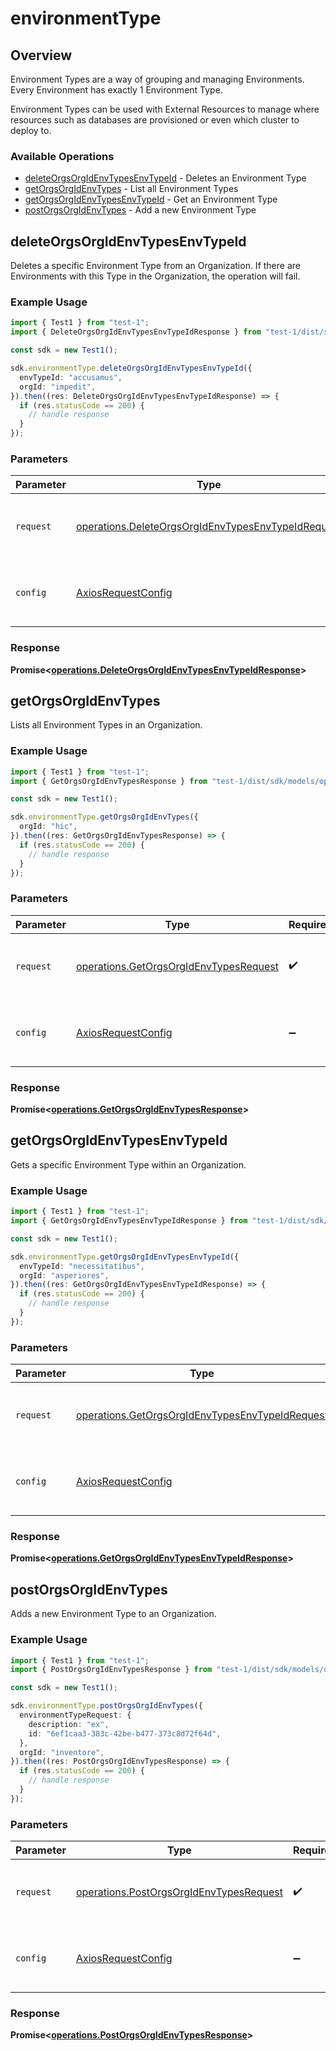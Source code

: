 # environmentType

## Overview

Environment Types are a way of grouping and managing Environments. Every Environment has exactly 1 Environment Type.

Environment Types can be used with External Resources to manage where resources such as databases are provisioned or even which cluster to deploy to.
<SchemaDefinition schemaRef="#/components/schemas/EnvironmentTypeRequest" />


### Available Operations

* [deleteOrgsOrgIdEnvTypesEnvTypeId](#deleteorgsorgidenvtypesenvtypeid) - Deletes an Environment Type
* [getOrgsOrgIdEnvTypes](#getorgsorgidenvtypes) - List all Environment Types
* [getOrgsOrgIdEnvTypesEnvTypeId](#getorgsorgidenvtypesenvtypeid) - Get an Environment Type
* [postOrgsOrgIdEnvTypes](#postorgsorgidenvtypes) - Add a new Environment Type

## deleteOrgsOrgIdEnvTypesEnvTypeId

Deletes a specific Environment Type from an Organization. If there are Environments with this Type in the Organization, the operation will fail.

### Example Usage

```typescript
import { Test1 } from "test-1";
import { DeleteOrgsOrgIdEnvTypesEnvTypeIdResponse } from "test-1/dist/sdk/models/operations";

const sdk = new Test1();

sdk.environmentType.deleteOrgsOrgIdEnvTypesEnvTypeId({
  envTypeId: "accusamus",
  orgId: "impedit",
}).then((res: DeleteOrgsOrgIdEnvTypesEnvTypeIdResponse) => {
  if (res.statusCode == 200) {
    // handle response
  }
});
```

### Parameters

| Parameter                                                                                                                | Type                                                                                                                     | Required                                                                                                                 | Description                                                                                                              |
| ------------------------------------------------------------------------------------------------------------------------ | ------------------------------------------------------------------------------------------------------------------------ | ------------------------------------------------------------------------------------------------------------------------ | ------------------------------------------------------------------------------------------------------------------------ |
| `request`                                                                                                                | [operations.DeleteOrgsOrgIdEnvTypesEnvTypeIdRequest](../../models/operations/deleteorgsorgidenvtypesenvtypeidrequest.md) | :heavy_check_mark:                                                                                                       | The request object to use for the request.                                                                               |
| `config`                                                                                                                 | [AxiosRequestConfig](https://axios-http.com/docs/req_config)                                                             | :heavy_minus_sign:                                                                                                       | Available config options for making requests.                                                                            |


### Response

**Promise<[operations.DeleteOrgsOrgIdEnvTypesEnvTypeIdResponse](../../models/operations/deleteorgsorgidenvtypesenvtypeidresponse.md)>**


## getOrgsOrgIdEnvTypes

Lists all Environment Types in an Organization.

### Example Usage

```typescript
import { Test1 } from "test-1";
import { GetOrgsOrgIdEnvTypesResponse } from "test-1/dist/sdk/models/operations";

const sdk = new Test1();

sdk.environmentType.getOrgsOrgIdEnvTypes({
  orgId: "hic",
}).then((res: GetOrgsOrgIdEnvTypesResponse) => {
  if (res.statusCode == 200) {
    // handle response
  }
});
```

### Parameters

| Parameter                                                                                        | Type                                                                                             | Required                                                                                         | Description                                                                                      |
| ------------------------------------------------------------------------------------------------ | ------------------------------------------------------------------------------------------------ | ------------------------------------------------------------------------------------------------ | ------------------------------------------------------------------------------------------------ |
| `request`                                                                                        | [operations.GetOrgsOrgIdEnvTypesRequest](../../models/operations/getorgsorgidenvtypesrequest.md) | :heavy_check_mark:                                                                               | The request object to use for the request.                                                       |
| `config`                                                                                         | [AxiosRequestConfig](https://axios-http.com/docs/req_config)                                     | :heavy_minus_sign:                                                                               | Available config options for making requests.                                                    |


### Response

**Promise<[operations.GetOrgsOrgIdEnvTypesResponse](../../models/operations/getorgsorgidenvtypesresponse.md)>**


## getOrgsOrgIdEnvTypesEnvTypeId

Gets a specific Environment Type within an Organization.

### Example Usage

```typescript
import { Test1 } from "test-1";
import { GetOrgsOrgIdEnvTypesEnvTypeIdResponse } from "test-1/dist/sdk/models/operations";

const sdk = new Test1();

sdk.environmentType.getOrgsOrgIdEnvTypesEnvTypeId({
  envTypeId: "necessitatibus",
  orgId: "asperiores",
}).then((res: GetOrgsOrgIdEnvTypesEnvTypeIdResponse) => {
  if (res.statusCode == 200) {
    // handle response
  }
});
```

### Parameters

| Parameter                                                                                                          | Type                                                                                                               | Required                                                                                                           | Description                                                                                                        |
| ------------------------------------------------------------------------------------------------------------------ | ------------------------------------------------------------------------------------------------------------------ | ------------------------------------------------------------------------------------------------------------------ | ------------------------------------------------------------------------------------------------------------------ |
| `request`                                                                                                          | [operations.GetOrgsOrgIdEnvTypesEnvTypeIdRequest](../../models/operations/getorgsorgidenvtypesenvtypeidrequest.md) | :heavy_check_mark:                                                                                                 | The request object to use for the request.                                                                         |
| `config`                                                                                                           | [AxiosRequestConfig](https://axios-http.com/docs/req_config)                                                       | :heavy_minus_sign:                                                                                                 | Available config options for making requests.                                                                      |


### Response

**Promise<[operations.GetOrgsOrgIdEnvTypesEnvTypeIdResponse](../../models/operations/getorgsorgidenvtypesenvtypeidresponse.md)>**


## postOrgsOrgIdEnvTypes

Adds a new Environment Type to an Organization.

### Example Usage

```typescript
import { Test1 } from "test-1";
import { PostOrgsOrgIdEnvTypesResponse } from "test-1/dist/sdk/models/operations";

const sdk = new Test1();

sdk.environmentType.postOrgsOrgIdEnvTypes({
  environmentTypeRequest: {
    description: "ex",
    id: "6ef1caa3-383c-42be-b477-373c8d72f64d",
  },
  orgId: "inventore",
}).then((res: PostOrgsOrgIdEnvTypesResponse) => {
  if (res.statusCode == 200) {
    // handle response
  }
});
```

### Parameters

| Parameter                                                                                          | Type                                                                                               | Required                                                                                           | Description                                                                                        |
| -------------------------------------------------------------------------------------------------- | -------------------------------------------------------------------------------------------------- | -------------------------------------------------------------------------------------------------- | -------------------------------------------------------------------------------------------------- |
| `request`                                                                                          | [operations.PostOrgsOrgIdEnvTypesRequest](../../models/operations/postorgsorgidenvtypesrequest.md) | :heavy_check_mark:                                                                                 | The request object to use for the request.                                                         |
| `config`                                                                                           | [AxiosRequestConfig](https://axios-http.com/docs/req_config)                                       | :heavy_minus_sign:                                                                                 | Available config options for making requests.                                                      |


### Response

**Promise<[operations.PostOrgsOrgIdEnvTypesResponse](../../models/operations/postorgsorgidenvtypesresponse.md)>**

